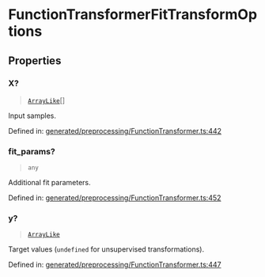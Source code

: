 # FunctionTransformerFitTransformOptions

## Properties

### X?

> [`ArrayLike`](../types/ArrayLike.md)[]

Input samples.

Defined in:  [generated/preprocessing/FunctionTransformer.ts:442](https://github.com/transitive-bullshit/scikit-learn-ts/blob/92ab806/packages/sklearn/src/generated/preprocessing/FunctionTransformer.ts#L442)

### fit\_params?

> `any`

Additional fit parameters.

Defined in:  [generated/preprocessing/FunctionTransformer.ts:452](https://github.com/transitive-bullshit/scikit-learn-ts/blob/92ab806/packages/sklearn/src/generated/preprocessing/FunctionTransformer.ts#L452)

### y?

> [`ArrayLike`](../types/ArrayLike.md)

Target values (`undefined` for unsupervised transformations).

Defined in:  [generated/preprocessing/FunctionTransformer.ts:447](https://github.com/transitive-bullshit/scikit-learn-ts/blob/92ab806/packages/sklearn/src/generated/preprocessing/FunctionTransformer.ts#L447)
